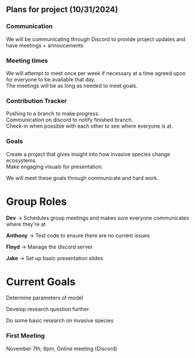 ## Plans for project (10/31/2024)

### Communication

We will be communicating through Discord to provide project updates and have meetings + annoucements

### Meeting times

We will attempt to meet once per week if necessary at a time agreed upon for everyone to be avaliable that day.<br>
The meetings will be as long as needed to meet goals.

### Contribution Tracker

Pushing to a branch to make progress.<br>
Communication on discord to notify finished branch.<br>
Check-in when possible with each other to see where everyone is at.

### Goals

Create a project that gives insight into how invasive species change ecosystems.<br>
Make engaging visuals for presentation.

We will meet these goals through communicate and hard work.

# Group Roles

**Dev** -> Schedules group meetings and makes sure everyone communicates where they're at

**Anthony** -> Test code to ensure there are no current issues

**Floyd** -> Manage the discord server

**Jake** -> Set up basic presentation slides

# Current Goals

Determine parameters of model

Develop research question further

Do some basic research on invasive species

### First Meeting

November 7th, 6pm, Online meeting (Discord)
